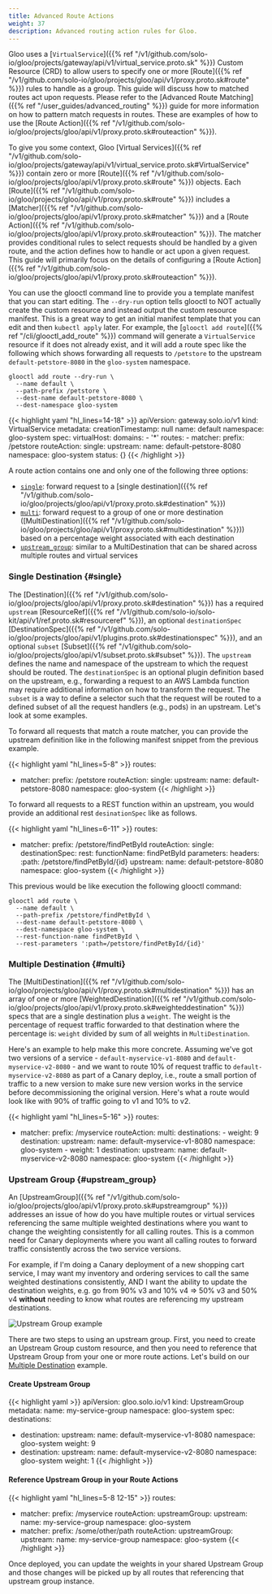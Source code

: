 ```yaml
---
title: Advanced Route Actions
weight: 37
description: Advanced routing action rules for Gloo.
---
```


Gloo uses a [`VirtualService`]({{% ref "/v1/github.com/solo-io/gloo/projects/gateway/api/v1/virtual_service.proto.sk" %}})
Custom Resource (CRD) to allow users to specify one or more [Route]({{% ref "/v1/github.com/solo-io/gloo/projects/gloo/api/v1/proxy.proto.sk#route" %}})
rules to handle as a group. This guide will discuss how to matched routes act upon requests. Please refer to the
[Advanced Route Matching]({{% ref "/user_guides/advanced_routing" %}}) guide for more information on how to pattern match
requests in routes. These are examples of how to use the [Route Action]({{% ref "/v1/github.com/solo-io/gloo/projects/gloo/api/v1/proxy.proto.sk#routeaction" %}}).

To give you some context, Gloo [Virtual Services]({{% ref "/v1/github.com/solo-io/gloo/projects/gateway/api/v1/virtual_service.proto.sk#VirtualService" %}}) contain zero or more [Route]({{% ref "/v1/github.com/solo-io/gloo/projects/gloo/api/v1/proxy.proto.sk#route" %}}) objects.
Each [Route]({{% ref "/v1/github.com/solo-io/gloo/projects/gloo/api/v1/proxy.proto.sk#route" %}}) includes a
[Matcher]({{% ref "/v1/github.com/solo-io/gloo/projects/gloo/api/v1/proxy.proto.sk#matcher" %}}) and a [Route Action]({{% ref "/v1/github.com/solo-io/gloo/projects/gloo/api/v1/proxy.proto.sk#routeaction" %}}). The matcher provides conditional rules to select requests should be handled by a given
route, and the action defines how to handle or act upon a given request. This guide will primarily focus on the details
of configuring a [Route Action]({{% ref "/v1/github.com/solo-io/gloo/projects/gloo/api/v1/proxy.proto.sk#routeaction" %}}).

You can use the glooctl command line to provide you a template manifest that you can start editing. The `--dry-run` option
tells glooctl to NOT actually create the custom resource and instead output the custom resource manifest. This is a
great way to get an initial manifest template that you can edit and then `kubectl apply` later. For example, the
[`glooctl add route`]({{% ref "/cli/glooctl_add_route" %}}) command will generate a `VirtualService` resource if it
does not already exist, and it will add a route spec like the following which shows forwarding all requests to `/petstore`
to the upstream `default-petstore-8080` in the `gloo-system` namespace.

```shell
glooctl add route --dry-run \
  --name default \
  --path-prefix /petstore \
  --dest-name default-petstore-8080 \
  --dest-namespace gloo-system
```

{{< highlight yaml "hl_lines=14-18" >}}
apiVersion: gateway.solo.io/v1
kind: VirtualService
metadata:
  creationTimestamp: null
  name: default
  namespace: gloo-system
spec:
  virtualHost:
    domains:
    - '*'
    routes:
    - matcher:
        prefix: /petstore
      routeAction:
        single:
          upstream:
            name: default-petstore-8080
            namespace: gloo-system
status: {}
{{< /highlight >}}

A route action contains one and only one of the following three options:

* [`single`](#single): forward request to a [single destination]({{% ref "/v1/github.com/solo-io/gloo/projects/gloo/api/v1/proxy.proto.sk#destination" %}})
* [`multi`](#multi): forward request to a group of one or more destination ([MultiDestination]({{% ref "/v1/github.com/solo-io/gloo/projects/gloo/api/v1/proxy.proto.sk#multidestination" %}})) based on a percentage weight associated with each destination
* [`upstream_group`](#upstream_group): similar to a MultiDestination that can be shared across multiple routes and virtual services

### Single Destination {#single}

The [Destination]({{% ref "/v1/github.com/solo-io/gloo/projects/gloo/api/v1/proxy.proto.sk#destination" %}}) has a
required `upstream` [ResourceRef]({{% ref "/v1/github.com/solo-io/solo-kit/api/v1/ref.proto.sk#resourceref" %}}), an
optional `destinationSpec` [DestinationSpec]({{% ref "/v1/github.com/solo-io/gloo/projects/gloo/api/v1/plugins.proto.sk#destinationspec" %}}),
and an optional `subset` [Subset]({{% ref "/v1/github.com/solo-io/gloo/projects/gloo/api/v1/subset.proto.sk#subset" %}}).
The `upstream` defines the name and namespace of the upstream to which the request should be routed. The `destinationSpec`
is an optional plugin definition based on the upstream, e.g., forwarding a request to an AWS Lambda function may require
additional information on how to transform the request. The `subset` is a way to define a selector such that the request
will be routed to a defined subset of all the request handlers (e.g., pods) in an upstream. Let's look at some examples.

To forward all requests that match a route matcher, you can provide the upstream definition like in the following
manifest snippet from the previous example.

{{< highlight yaml "hl_lines=5-8" >}}
routes:
- matcher:
    prefix: /petstore
  routeAction:
    single:
      upstream:
        name: default-petstore-8080
        namespace: gloo-system
{{< /highlight >}}

To forward all requests to a REST function within an upstream, you would provide an additional rest `desinationSpec` like
as follows.

{{< highlight yaml "hl_lines=6-11" >}}
routes:
- matcher:
    prefix: /petstore/findPetById
  routeAction:
    single:
      destinationSpec:
        rest:
          functionName: findPetById
          parameters:
            headers:
              :path: /petstore/findPetById/{id}
      upstream:
        name: default-petstore-8080
        namespace: gloo-system
{{< /highlight >}}

This previous would be like execution the following glooctl command:

```shell
glooctl add route \
  --name default \
  --path-prefix /petstore/findPetById \
  --dest-name default-petstore-8080 \
  --dest-namespace gloo-system \
  --rest-function-name findPetById \
  --rest-parameters ':path=/petstore/findPetById/{id}'
```

<!-- TODO: add doc on Subset -->

### Multiple Destination {#multi}

The [MultiDestination]({{% ref "/v1/github.com/solo-io/gloo/projects/gloo/api/v1/proxy.proto.sk#multidestination" %}})
has an array of one or more [WeightedDestination]({{% ref "/v1/github.com/solo-io/gloo/projects/gloo/api/v1/proxy.proto.sk#weighteddestination" %}})
specs that are a single destination plus a `weight`. The weight is the percentage of request traffic forwarded to that
destination where the percentage is: `weight` divided by sum of all weights in `MultiDestination`.

Here's an example to help make this more concrete. Assuming we've got two versions of a service - `default-myservice-v1-8080`
and `default-myservice-v2-8080` - and we want to route 10% of request traffic to `default-myservice-v2-8080` as part of a
Canary deploy, i.e., route a small portion of traffic to a new version to make sure new version works in the service before
decommissioning the original version. Here's what a route would look like with 90% of traffic going to v1 and 10% to v2.

{{< highlight yaml "hl_lines=5-16" >}}
routes:
- matcher:
    prefix: /myservice
  routeAction:
    multi:
      destinations:
      - weight: 9
        destination:
          upstream:
            name: default-myservice-v1-8080
            namespace: gloo-system
      - weight: 1
        destination:
          upstream:
            name: default-myservice-v2-8080
            namespace: gloo-system
{{< /highlight >}}

### Upstream Group {#upstream_group}

An [UpstreamGroup]({{% ref "/v1/github.com/solo-io/gloo/projects/gloo/api/v1/proxy.proto.sk#upstreamgroup" %}}) addresses
an issue of how do you have multiple routes or virtual services referencing the same multiple weighted destinations where
you want to change the weighting consistently for all calling routes. This is a common need for Canary deployments
where you want all calling routes to forward traffic consistently across the two service versions.

For example, if I'm doing a Canary deployment of a new shopping cart service, I may want my inventory and ordering services
to call the same weighted destinations consistently, AND I want the ability to update the destination weights, e.g. go
from 90% v3 and 10% v4 => 50% v3 and 50% v4 **without** needing to know what routes are referencing my upstream destinations.

![Upstream Group example](/img/inv2.png)

There are two steps to using an upstream group. First, you need to create an Upstream Group custom resource, and then you
need to reference that Upstream Group from your one or more route actions. Let's build on our [Multiple Destination](#multi)
example.

#### Create Upstream Group

{{< highlight yaml >}}
apiVersion: gloo.solo.io/v1
kind: UpstreamGroup
metadata:
  name: my-service-group
  namespace: gloo-system
spec:
  destinations:
  - destination:
      upstream:
        name: default-myservice-v1-8080
        namespace: gloo-system
    weight: 9
  - destination:
      upstream:
        name: default-myservice-v2-8080
        namespace: gloo-system
    weight: 1
{{< /highlight >}}

#### Reference Upstream Group in your Route Actions

{{< highlight yaml "hl_lines=5-8 12-15" >}}
routes:
- matcher:
    prefix: /myservice
  routeAction:
    upstreamGroup:
      upstream:
        name: my-service-group
        namespace: gloo-system
- matcher:
    prefix: /some/other/path
  routeAction:
    upstreamGroup:
      upstream:
        name: my-service-group
        namespace: gloo-system
{{< /highlight >}}

Once deployed, you can update the weights in your shared Upstream Group and those changes will be picked up by all routes
that referencing that upstream group instance.
